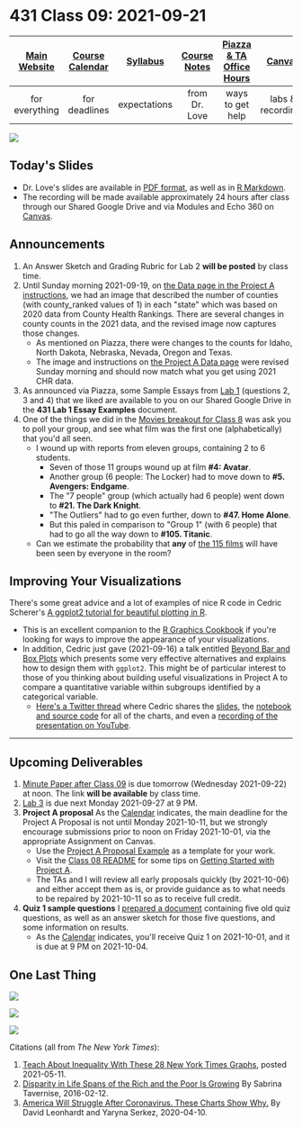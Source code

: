 # 431 Class 09: 2021-09-21

[Main Website](https://thomaselove.github.io/431/) | [Course Calendar](https://thomaselove.github.io/431/calendar.html) | [Syllabus](https://thomaselove.github.io/431-2021-syllabus/) | [Course Notes](https://thomaselove.github.io/431-notes/) | [Piazza & TA Office Hours](https://thomaselove.github.io/431/contact.html) | [Canvas](https://canvas.case.edu) | [Data and Code](https://github.com/THOMASELOVE/431-data)
:-----------: | :--------------: | :----------: | :---------: | :-------------: | :-----------: | :------------:
for everything | for deadlines | expectations | from Dr. Love | ways to get help | labs & recordings | for downloads

![](https://github.com/THOMASELOVE/431-2021/blob/main/classes/class09/images/data_fact_2021-09-06.PNG)

## Today's Slides

- Dr. Love's slides are available in [PDF format](https://github.com/THOMASELOVE/431-2021/blob/main/classes/class09/431-class09-slides.pdf), as well as in [R Markdown](https://github.com/THOMASELOVE/431-2021/blob/main/classes/class09/431-class09-slides.Rmd).
- The recording will be made available approximately 24 hours after class through our Shared Google Drive and via Modules and Echo 360 on [Canvas](https://canvas.case.edu).

## Announcements

1. An Answer Sketch and Grading Rubric for Lab 2 **will be posted** by class time.
2. Until Sunday morning 2021-09-19, on [the Data page in the Project A instructions](https://thomaselove.github.io/431-2021-projectA/data.html), we had an image that described the number of counties (with county_ranked values of 1) in each "state" which was based on 2020 data from County Health Rankings. There are several changes in county counts in the 2021 data, and the revised image now captures those changes.
    - As mentioned on Piazza, there were changes to the counts for Idaho, North Dakota, Nebraska, Nevada, Oregon and Texas.
    - The image and instructions on [the Project A Data page](https://thomaselove.github.io/431-2021-projectA/data.html) were revised Sunday morning and should now match what you get using 2021 CHR data.
3. As announced via Piazza, some Sample Essays from [Lab 1](https://github.com/THOMASELOVE/431-2021/tree/main/labs/lab01) (questions 2, 3 and 4) that we liked are available to you on our Shared Google Drive in the **431 Lab 1 Essay Examples** document.
4. One of the things we did in the [Movies breakout for Class 8](https://github.com/THOMASELOVE/431-2021/blob/main/classes/movies/breakout1.md) was ask you to poll your group, and see what film was the first one (alphabetically) that you'd all seen. 
    - I wound up with reports from eleven groups, containing 2 to 6 students.
        - Seven of those 11 groups wound up at film **#4: Avatar**.
        - Another group (6 people: The Locker) had to move down to **#5. Avengers: Endgame**.
        - The "7 people" group (which actually had 6 people) went down to **#21. The Dark Knight**.
        - "The Outliers" had to go even further, down to **#47. Home Alone**.
        - But this paled in comparison to "Group 1" (with 6 people) that had to go all the way down to **#105. Titanic**.
    - Can we estimate the probability that **any** of [the 115 films](https://github.com/THOMASELOVE/431-2021/blob/main/classes/movies/movies_list.md) will have been seen by everyone in the room?

## Improving Your Visualizations

There's some great advice and a lot of examples of nice R code in Cedric Scherer's [A ggplot2 tutorial for beautiful plotting in R](https://www.cedricscherer.com/2019/08/05/a-ggplot2-tutorial-for-beautiful-plotting-in-r/). 

- This is an excellent companion to the [R Graphics Cookbook](https://r-graphics.org/) if you're looking for ways to improve the appearance of your visualizations.
- In addition, Cedric just gave (2021-09-16) a talk entitled [Beyond Bar and Box Plots](https://github.com/z3tt/beyond-bar-and-box-plots/blob/main/README.md) which presents some very effective alternatives and explains how to design them with `ggplot2`. This might be of particular interest to those of you thinking about building useful visualizations in Project A to compare a quantitative variable within subgroups identified by a categorical variable. 
    - [Here's a Twitter thread](https://twitter.com/CedScherer/status/1438836874630545412) where Cedric shares the [slides](https://t.co/BKd0AqwEUK?amp=1), the [notebook and source code](https://t.co/bGm37wp5Hl?amp=1) for all of the charts, and even a [recording of the presentation on YouTube](https://youtu.be/WBA04fjTVU0).

----------

## Upcoming Deliverables

1. [Minute Paper after Class 09](https://github.com/THOMASELOVE/431-2021/tree/main/minutepapers) is due tomorrow (Wednesday 2021-09-22) at noon. The link **will be available** by class time.
2. [Lab 3](https://github.com/THOMASELOVE/431-2021/tree/main/labs/lab03) is due next Monday 2021-09-27 at 9 PM.
3. **Project A proposal** As the [Calendar](https://thomaselove.github.io/431/calendar.html) indicates, the main deadline for the Project A Proposal is not until Monday 2021-10-11, but we strongly encourage submissions prior to noon on Friday 2021-10-01, via the appropriate Assignment on Canvas.
    - Use the [Project A Proposal Example](https://thomaselove.github.io/431-2021-projectA/exampleA.html) as a template for your work.
    - Visit the [Class 08 README](https://github.com/THOMASELOVE/431-2021/tree/main/classes/class08#project-a-getting-started) for some tips on [Getting Started with Project A](https://github.com/THOMASELOVE/431-2021/tree/main/classes/class08#project-a-getting-started).
    - The TAs and I will review all early proposals quickly (by 2021-10-06) and either accept them as is, or provide guidance as to what needs to be repaired by 2021-10-11 so as to receive full credit.
4. **Quiz 1 sample questions** I [prepared a document](https://github.com/THOMASELOVE/431-2021/blob/main/quizzes/README.md#sample-quiz-five-old-quiz-questions) containing five old quiz questions, as well as an answer sketch for those five questions, and some information on results. 
    - As the [Calendar](https://thomaselove.github.io/431/calendar.html) indicates, you'll receive Quiz 1 on 2021-10-01, and it is due at 9 PM on 2021-10-04.

## One Last Thing

![](https://github.com/THOMASELOVE/431-2021/blob/main/classes/class09/images/nyt1.PNG)

![](https://github.com/THOMASELOVE/431-2021/blob/main/classes/class09/images/nyt2.PNG)

![](https://github.com/THOMASELOVE/431-2021/blob/main/classes/class09/images/nyt3.PNG)

Citations (all from *The New York Times*):

1. [Teach About Inequality With These 28 New York Times Graphs](https://www.nytimes.com/2021/05/11/learning/lesson-plans/teach-about-inequality-with-these-28-new-york-times-graphs.html), posted 2021-05-11.
2. [Disparity in Life Spans of the Rich and the Poor Is Growing](https://www.nytimes.com/2016/02/13/health/disparity-in-life-spans-of-the-rich-and-the-poor-is-growing.html) By Sabrina Tavernise, 2016-02-12.
3. [America Will Struggle After Coronavirus. These Charts Show Why.](https://www.nytimes.com/interactive/2020/04/10/opinion/coronavirus-us-economy-inequality.html) By David Leonhardt and Yaryna Serkez, 2020-04-10.
